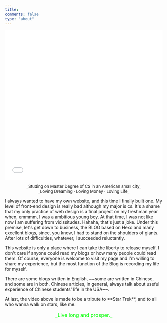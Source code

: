 ```yaml
---
title: 
comments: false
type: "about"
---
```

<div id="about">
<iframe width=100% height= 480px src="//player.bilibili.com/player.html?aid=4924492&cid=7996984&page=1" scrolling="no" border="0" frameborder="no" framespacing="0" allowfullscreen="true"> </iframe>
<center><font size=2><p>_Studing on Master Degree of CS in an American small city_<br/>_Loving Dreaming · Loving Money · Loving Life_ </p></font></center><p>I always wanted to have my own website, and this time I finally built one. My level of front-end design is really bad although my major is cs. It's a shame that my only practice of web design is a final project on my freshman year when, emmmm, I was a ambitious young boy. At that time, I was not like now I am suffering from vicissitudes. Hahaha, that's just a joke. Under this premise, let's get down to business, the BLOG based on Hexo and many excellent blogs, since, you know, I had to stand on the shoulders of giants. After lots of difficulties, whatever, I succeeded reluctantly.</p><p>This website is only a place where I can take the liberty to release myself. I don't care if anyone could read my blogs or how many people could read them. Of course, everyone is welcome to visit my page and I'm willing to share my experience, but the most function of the Blog is recording my life for myself.</p><p>There are some blogs written in English, ~~some are written in Chinese, and some are in both. Chinese articles, in general, always talk about useful experience of Chinese students' life in the USA~~.</p><p>At last, the video above is made to be a tribute to **Star Trek**, and to all who wanna walk on stars, like me.</p><center><font size=3 color="#00FF00"><p>_Live long and prosper._</p></font></center>
</div>
